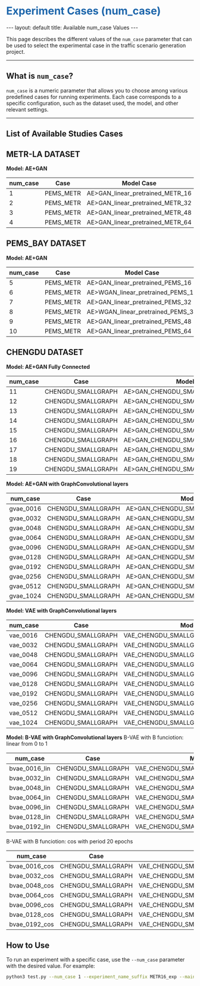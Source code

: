 <h1 style="color:#1d66ab;">Experiment Cases (num_case)</h1>
---
layout: default
title: Available num_case Values
---

This page describes the different values of the <code>num_case</code> parameter that can be used to select the experimental case in the traffic scenario generation project.

---

## What is `num_case`?

`num_case` is a numeric parameter that allows you to choose among various predefined cases for running experiments. Each case corresponds to a specific configuration, such as the dataset used, the model, and other relevant settings.

---

## List of Available Studies Cases


## METR-LA DATASET
**Model: AE+GAN**

| num_case | Case      | Model Case                          |
|-----|-----------|-----------------------------------|
| 1   | PEMS_METR | AE>GAN_linear_pretrained_METR_16  |
| 2   | PEMS_METR | AE>GAN_linear_pretrained_METR_32  |
| 3   | PEMS_METR | AE>GAN_linear_pretrained_METR_48  |
| 4   | PEMS_METR | AE>GAN_linear_pretrained_METR_64  |


## PEMS_BAY DATASET

**Model: AE+GAN**

| num_case | Case      | Model Case                          |
|-----|-----------|-----------------------------------|
| 5   | PEMS_METR | AE>GAN_linear_pretrained_PEMS_16  |
| 6   | PEMS_METR | AE>WGAN_linear_pretrained_PEMS_16 |
| 7   | PEMS_METR | AE>GAN_linear_pretrained_PEMS_32  |
| 8   | PEMS_METR | AE>WGAN_linear_pretrained_PEMS_32 |
| 9   | PEMS_METR | AE>GAN_linear_pretrained_PEMS_48  |
| 10  | PEMS_METR | AE>GAN_linear_pretrained_PEMS_64  |

## CHENGDU DATASET

**Model: AE+GAN Fully Connected**

| num_case | Case      | Model Case                          |
|-------|-------------------|---------------------------------------|
| 11    | CHENGDU_SMALLGRAPH| AE>GAN_CHENGDU_SMALLGRAPH_16_A_linear |
| 12    | CHENGDU_SMALLGRAPH| AE>GAN_CHENGDU_SMALLGRAPH_32_A_linear |
| 13    | CHENGDU_SMALLGRAPH| AE>GAN_CHENGDU_SMALLGRAPH_48_A_linear |
| 14    | CHENGDU_SMALLGRAPH| AE>GAN_CHENGDU_SMALLGRAPH_64_A_linear |
| 15    | CHENGDU_SMALLGRAPH| AE>GAN_CHENGDU_SMALLGRAPH_96_A_linear |
| 16    | CHENGDU_SMALLGRAPH| AE>GAN_CHENGDU_SMALLGRAPH_128_A_linear|
| 17    | CHENGDU_SMALLGRAPH| AE>GAN_CHENGDU_SMALLGRAPH_192_A_linear|
| 18    | CHENGDU_SMALLGRAPH| AE>GAN_CHENGDU_SMALLGRAPH_256_A_linear|
| 19    | CHENGDU_SMALLGRAPH| AE>GAN_CHENGDU_SMALLGRAPH_512_A_linear|

**Model: AE+GAN with GraphConvolutional layers**

| num_case | Case      | Model Case                          |
|-------|-------------------|---------------------------------------|
| gvae_0016 | CHENGDU_SMALLGRAPH | AE>GAN_CHENGDU_SMALLGRAPH_16_A_graph  |
| gvae_0032 | CHENGDU_SMALLGRAPH | AE>GAN_CHENGDU_SMALLGRAPH_32_A_graph  |
| gvae_0048 | CHENGDU_SMALLGRAPH | AE>GAN_CHENGDU_SMALLGRAPH_48_A_graph  |
| gvae_0064 | CHENGDU_SMALLGRAPH | AE>GAN_CHENGDU_SMALLGRAPH_64_A_graph  |
| gvae_0096 | CHENGDU_SMALLGRAPH | AE>GAN_CHENGDU_SMALLGRAPH_96_A_graph  |
| gvae_0128 | CHENGDU_SMALLGRAPH | AE>GAN_CHENGDU_SMALLGRAPH_128_A_graph |
| gvae_0192 | CHENGDU_SMALLGRAPH | AE>GAN_CHENGDU_SMALLGRAPH_192_A_graph |
| gvae_0256 | CHENGDU_SMALLGRAPH | AE>GAN_CHENGDU_SMALLGRAPH_256_A_graph |
| gvae_0512 | CHENGDU_SMALLGRAPH | AE>GAN_CHENGDU_SMALLGRAPH_512_A_graph |
| gvae_1024 | CHENGDU_SMALLGRAPH | AE>GAN_CHENGDU_SMALLGRAPH_1024_A_graph|

**Model: VAE with GraphConvolutional layers**

| num_case | Case      | Model Case                          |
|-------|-------------------|---------------------------------------|
| vae_0016 | CHENGDU_SMALLGRAPH | VAE_CHENGDU_SMALLGRAPH_16_A_graph_kl_fix  |
| vae_0032 | CHENGDU_SMALLGRAPH | VAE_CHENGDU_SMALLGRAPH_32_A_graph_kl_fix  |
| vae_0048 | CHENGDU_SMALLGRAPH | VAE_CHENGDU_SMALLGRAPH_48_A_graph_kl_fix  |
| vae_0064 | CHENGDU_SMALLGRAPH | VAE_CHENGDU_SMALLGRAPH_64_A_graph_kl_fix  |
| vae_0096 | CHENGDU_SMALLGRAPH | VAE_CHENGDU_SMALLGRAPH_96_A_graph_kl_fix  |
| vae_0128 | CHENGDU_SMALLGRAPH | VAE_CHENGDU_SMALLGRAPH_128_A_graph_kl_fix |
| vae_0192 | CHENGDU_SMALLGRAPH | VAE_CHENGDU_SMALLGRAPH_192_A_graph_kl_fix |
| vae_0256 | CHENGDU_SMALLGRAPH | VAE_CHENGDU_SMALLGRAPH_256_A_graph_kl_fix |
| vae_0512 | CHENGDU_SMALLGRAPH | VAE_CHENGDU_SMALLGRAPH_512_A_graph_kl_fix |
| vae_1024 | CHENGDU_SMALLGRAPH | VAE_CHENGDU_SMALLGRAPH_1024_A_graph_kl_fix|

**Model: B-VAE with GraphConvolutional layers**
B-VAE with B funciotion: linear from 0 to 1

| num_case | Case      | Model Case                          |
|-------|-------------------|---------------------------------------|
| bvae_0016_lin | CHENGDU_SMALLGRAPH | VAE_CHENGDU_SMALLGRAPH_16_A_graph_kl_lin   |
| bvae_0032_lin | CHENGDU_SMALLGRAPH | VAE_CHENGDU_SMALLGRAPH_32_A_graph_kl_lin   |
| bvae_0048_lin | CHENGDU_SMALLGRAPH | VAE_CHENGDU_SMALLGRAPH_48_A_graph_kl_lin   |
| bvae_0064_lin | CHENGDU_SMALLGRAPH | VAE_CHENGDU_SMALLGRAPH_64_A_graph_kl_lin   |
| bvae_0096_lin | CHENGDU_SMALLGRAPH | VAE_CHENGDU_SMALLGRAPH_96_A_graph_kl_lin   |
| bvae_0128_lin | CHENGDU_SMALLGRAPH | VAE_CHENGDU_SMALLGRAPH_128_A_graph_kl_lin  |
| bvae_0192_lin | CHENGDU_SMALLGRAPH | VAE_CHENGDU_SMALLGRAPH_192_A_graph_kl_lin  |

B-VAE with B funciotion: cos with period 20 epochs

| num_case | Case      | Model Case                          |
|-------|-------------------|---------------------------------------|
| bvae_0016_cos | CHENGDU_SMALLGRAPH | VAE_CHENGDU_SMALLGRAPH_16_A_graph_kl_cos  |
| bvae_0032_cos | CHENGDU_SMALLGRAPH | VAE_CHENGDU_SMALLGRAPH_32_A_graph_kl_cos  |
| bvae_0048_cos | CHENGDU_SMALLGRAPH | VAE_CHENGDU_SMALLGRAPH_48_A_graph_kl_cos  |
| bvae_0064_cos | CHENGDU_SMALLGRAPH | VAE_CHENGDU_SMALLGRAPH_64_A_graph_kl_cos  |
| bvae_0096_cos | CHENGDU_SMALLGRAPH | VAE_CHENGDU_SMALLGRAPH_96_A_graph_kl_cos  |
| bvae_0128_cos | CHENGDU_SMALLGRAPH | VAE_CHENGDU_SMALLGRAPH_128_A_graph_kl_cos |
| bvae_0192_cos | CHENGDU_SMALLGRAPH | VAE_CHENGDU_SMALLGRAPH_192_A_graph_kl_cos |


## How to Use

To run an experiment with a specific case, use the `--num_case` parameter with the desired value. For example:

```bash
python3 test.py --num_case 1 --experiment_name_suffix METR16_exp --main_folder experiments --repeat 5 --optimization yes --load_model no --train_models yes